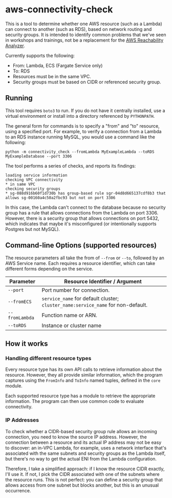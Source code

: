# aws-connectivity-check

This is a tool to determine whether one AWS resource (such as a Lambda) can connect
to another (such as RDS), based on network routing and security groups. It is intended
to identify common problems that we've seen in workshops and trainings, not be a replacement
for the [AWS Reachability Analyzer](https://docs.aws.amazon.com/vpc/latest/reachability/what-is-reachability-analyzer.html).

Currently supports the following:

* From: Lambda, ECS (Fargate Service only)
* To: RDS
* Resources must be in the same VPC.
* Security groups must be based on CIDR or referenced security group.


## Running

This tool requires `boto3` to run. If you do not have it centrally installed, use
a virtual environment or install into a directory referenced by `PYTHONPATH`.

The general form for commands is to specify a "from" and "to" resource, using a
specified port. For example, to verify a connection from a Lambda to an RDS instance
running MySQL, you would use a command like the following:

```
python -m connectivity_check --fromLambda MyExampleLambda --toRDS MyExampleDatabase --port 3306
```

The tool performs a series of checks, and reports its findings:

```
loading service information
checking VPC connectivity
* in same VPC
checking security groups
* sg-088d916b60f1d730b has group-based rule sgr-04d8d665137cdf8b3 that allows sg-00160a4c50a2fbc93 but not on port 3306
```

In this case, the Lambda can't connect to the database because no security group has
a rule that allows connections from the Lambda on port 3306. However, there is a
security group that allows connections on port 5432, which indicates that maybe it's
misconfigured (or intentionally supports Postgres but not MySQL).


## Command-line Options (supported resources)

The resource parameters all take the from of `--from` or `--to`, followed by an AWS
Service name. Each requires a resource identifier, which can take different forms
depending on the service.


| Parameter                   | Resource Identifier / Argument                                                    |
|-----------------------------|-----------------------------------------------------------------------------------|
| `--port`                    | Port number for connection.                                                       |
| `--fromECS`                 | `service_name` for default cluster; `cluster_name:service_name` for non-default.  |
| `--fromLambda`              | Function name or ARN.                                                             |
| `--toRDS`                   | Instance or cluster name                                                          |


## How it works

### Handling different resource types

Every resource type has its own API calls to retrieve information about the resource.
However, they all provide similar information, which the program captures using the
`FromInfo` and `ToInfo` named tuples, defined in the `core` module.

Each supported resource type has a module to retrieve the appropriate information. The
program can then use common code to evaluate connectivity.


### IP Addresses

To check whether a CIDR-based security group rule allows an incoming connection, you need
to know the source IP address. However, the connection between a resource and its actual
IP address may not be easy to discover: an in-VPC Lambda, for example, uses a network
interface that's associated with the same subnets and security groups as the Lambda itself,
but there's no way to get the actual ENI from the Lambda configuration.

Therefore, I take a simplified approach: if I know the resource CIDR exactly, I'll use it.
If not, I pick the CIDR associated with one of the subnets where the resource runs. This
is not perfect: you can define a security group that allows access from one subnet but
blocks another, but this is an unusual occurrence.
